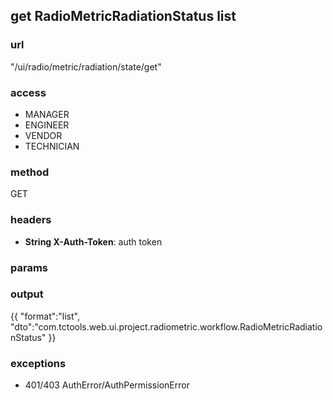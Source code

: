 ## get RadioMetricRadiationStatus list ##
### url ###
"/ui/radio/metric/radiation/state/get"
### access ###
* MANAGER
* ENGINEER
* VENDOR
* TECHNICIAN
### method ###
GET
### headers ###
* **String X-Auth-Token**: auth token
### params ###

### output ###
{{
"format":"list",
"dto":"com.tctools.web.ui.project.radiometric.workflow.RadioMetricRadiationStatus"
}}
### exceptions ###
* 401/403 AuthError/AuthPermissionError